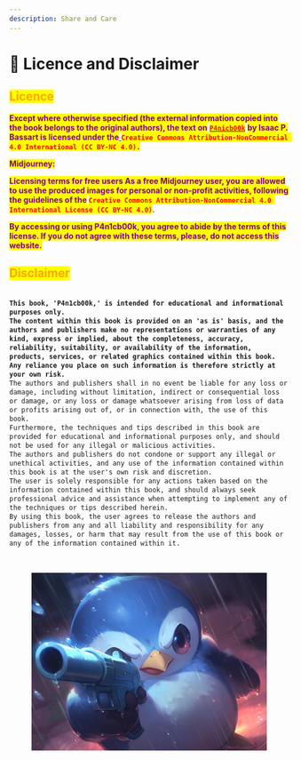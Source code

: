 ```yaml
---
description: Share and Care
---
```


# 🚨 Licence and Disclaimer

## <mark style="color:orange;">Licence</mark>&#x20;

<mark style="color:purple;">**Except where otherwise specified (the external information copied into the book belongs to the original authors), the text on**</mark> [<mark style="color:red;">**`P4nicb00k`**</mark>](https://panic-thread.gitbook.io/p4n1cb00k) <mark style="color:purple;">**by Isaac P. Bassart is licensed under the**</mark>[ ](https://creativecommons.org/licenses/by-nc/4.0/)<mark style="color:red;">**`Creative Commons Attribution-NonCommercial 4.0 International (CC BY-NC 4.0)`**</mark><mark style="color:purple;">**`.`**</mark>

<mark style="color:purple;">**Midjourney:**</mark>

<mark style="color:purple;">**Licensing terms for free users As a free Midjourney user, you are allowed to use the produced images for personal or non-profit activities, following the guidelines of the**</mark>**&#x20;**<mark style="color:red;">**`Creative Commons Attribution-NonCommercial 4.0 International License (CC BY-NC 4.0)`**</mark>.

<mark style="color:purple;">**By accessing or using P4n1cb00k, you agree to abide by the terms of this license. If you do not agree with these terms, please, do not access this website.**</mark>

## <mark style="color:orange;">**Disclaimer**</mark>

<pre><code><strong>
</strong><strong>This book, 'P4n1cb00k,' is intended for educational and informational purposes only.
</strong><strong>The content within this book is provided on an 'as is' basis, and the authors and publishers make no representations or warranties of any kind, express or implied, about the completeness, accuracy, reliability, suitability, or availability of the information, products, services, or related graphics contained within this book.
</strong><strong>Any reliance you place on such information is therefore strictly at your own risk.
</strong>The authors and publishers shall in no event be liable for any loss or damage, including without limitation, indirect or consequential loss or damage, or any loss or damage whatsoever arising from loss of data or profits arising out of, or in connection with, the use of this book.
Furthermore, the techniques and tips described in this book are provided for educational and informational purposes only, and should not be used for any illegal or malicious activities.
The authors and publishers do not condone or support any illegal or unethical activities, and any use of the information contained within this book is at the user's own risk and discretion.
The user is solely responsible for any actions taken based on the information contained within this book, and should always seek professional advice and assistance when attempting to implement any of the techniques or tips described herein.
By using this book, the user agrees to release the authors and publishers from any and all liability and responsibility for any damages, losses, or harm that may result from the use of this book or any of the information contained within it.
 

</code></pre>

<figure><img src="../.gitbook/assets/KittenHugs_close_up_a_little_blue_penguin_holding_a_gun_pointin_275eafdd-241f-488c-8a04-f7e3d81b0cd6.jpeg" alt=""><figcaption></figcaption></figure>
